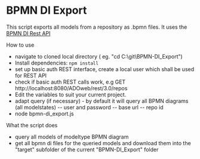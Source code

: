 # BPMN DI Export

This script exports all models from a repository as .bpmn files. It uses the [BPMN DI Rest API](https://developer.boc-group.com/adoxx/en/rest-bpmn-di/)

How to use

- navigate to cloned local directory ( eg. "cd C:\git\BPMN-DI_Export")
- Install dependencies: `npm install`
- set up basic auth REST interface, create a local user which shall be used for REST API
- check if basic auth REST calls work, e.g  GET http://localhost:8080/ADOweb/rest/3.0/repos
- Edit the variables to suit your current project.
- adapt query (if necessary) - by default it will query all BPMN diagrams (all modelstates)
-- user and password
-- base url
-- repo id
- node bpmn-di_export.js


What the script does

- query all models of modeltype BPMN diagram
- get all bpmn di files for the queried models and download them into the "target" subfolder of the current "BPMN-DI_Export" folder
